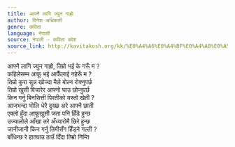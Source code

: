 ```yaml
---
title: आफ्नै लागि ज्युन गाह्रो
author: दिनेश अधिकारी
genre: कविता
language: नेपाली
source: नेपाली - कविता कोश
source_link: http://kavitakosh.org/kk/%E0%A4%A6%E0%A4%BF%E0%A4%A8%E0%A5%87%E0%A4%B6_%E0%A4%85%E0%A4%A7%E0%A4%BF%E0%A4%95%E0%A4%BE%E0%A4%B0%E0%A5%80
---
```


आफ्नै लागि ज्युन गाह्रो, तिम्रो भई के गरूँ म ?  
कहिलेसम्म आफू भई आफैँलाई नहेरूँ म ?  
तिम्रो कुरा सुन्न खोज्दा मैले बोल्न रोक्नुपर्छ  
तिम्रो खुसी विचारेर आफ्नो घाउ छोप्नुपर्छ  
किन गर्नु बिनसित्ती पिरतीको यस्तो खेती ?  
आजभन्दा भोलि धेरै दुख्छ अरे आफ्नै छाती  
एक्लो हुँदा आफूखुसी जता पनि हिँडे हुन्छ  
उज्यालोले आँखा तरे अँध्यारोमै छिरे हुन्छ  
जानीजानी किन गर्नु तिमीसँग हिँड्ने गल्ती ?  
बाँधिन्छ रे हातपाउ ठाउँ दिँदा तिम्रो निम्ति
